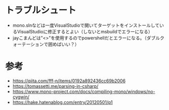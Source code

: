 # トラブルシュート
- mono.slnなどは一度VisualStudioで開いてターゲットをインストールしているVisualStudioに修正するとよい（しないとmsbuildでエラーになる）
- jayこまんどは"<>"を使用するのでpowershellだとエラーになる。（ダブルクォーテーションで囲めばいい？）

# 参考
- https://qiita.com/fff-n/items/0192a892436cc69b2006
- https://tomassetti.me/parsing-in-csharp/
- https://www.mono-project.com/docs/compiling-mono/windows/no-cygwin/
- https://hake.hatenablog.com/entry/20120501/p1
